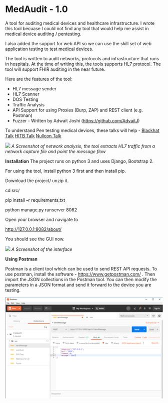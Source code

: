 # MedAudit - 1.0
A tool for auditing medical devices and healthcare infrastructure. I wrote this tool becuase I could not find any tool that would help me assist in medical device auditing / pentesting. 

I also added the support for web API so we can use the skill set of web application testing to test medical devices. 

The tool is written to audit networks, protocols and infrastructure that runs in hospitals. At the time of writing this, the tools supports HL7 protocol. 
The tool will support FHIR auditing in the near future. 

Here are the features of the tool:
* HL7 message sender 
* HL7 Scanner
* DOS Testing
* Traffic Analysis 
* API Support for using Proxies (Burp, ZAP) and REST client (e.g. Postman)
* Fuzzer - Written by Adwait Joshi (https://github.com/AdvaitJ)

To understand Pen testing medical devices, these talks will help -
<a href="https://www.youtube.com/watch?v=MR7cH44fjrc"> Blackhat Talk</a>
<a href="https://www.youtube.com/watch?v=3S6RQo-OQ24"> HITB Talk</a>
<a href="https://www.youtube.com/watch?v=BftxP_odT54"> Nullcon Talk</a>

<img src="https://github.com/anirudhduggal/medaudit/blob/master/screenshots/TrafficAnalysis.PNG"></img>
<i>A Screenshot of network analysis, the tool extracts HL7 traffic from a network capture file and point the message flow</i>

**Installation**
The project runs on python 3 and uses Django, Bootstrap 2.

For using the tool, install python 3 first and then install pip. 

Download the project/ unzip it. 

cd src/

pip install –r requirements.txt

python manage.py runserver 8082

Open your browser and navigate to 

http://127.0.0.1:8082/about/

You should see the GUI now. 

<img src="https://github.com/anirudhduggal/medaudit/blob/master/screenshots/overview.PNG"></img>
<i>A Screenshot of the interface</i>

<b>Using Postman</b>

Postman is a client tool which can be used to send REST API requests. To use postman, install the software - https://www.getpostman.com/ . Then import the JSON collections in the Postman tool. You can then modify the parameters in a JSON format and send it forward to the device you are testing. 

<img src="https://github.com/anirudhduggal/medaudit/blob/master/screenshots/postman.PNG"></img>


